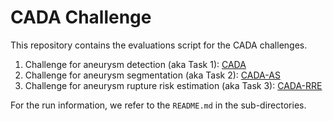 # CADA Challenge

This repository contains the evaluations script for the CADA challenges.

1. Challenge for aneurysm detection (aka Task 1): [CADA](https://cada.grand-challenge.org/)
2. Challenge for aneurysm segmentation (aka Task 2): [CADA-AS](https://cada-as.grand-challenge.org/)
3. Challenge for aneurysm rupture risk estimation (aka Task 3): [CADA-RRE](https://cada-rre.grand-challenge.org/)

For the run information, we refer to the `README.md` in the sub-directories.